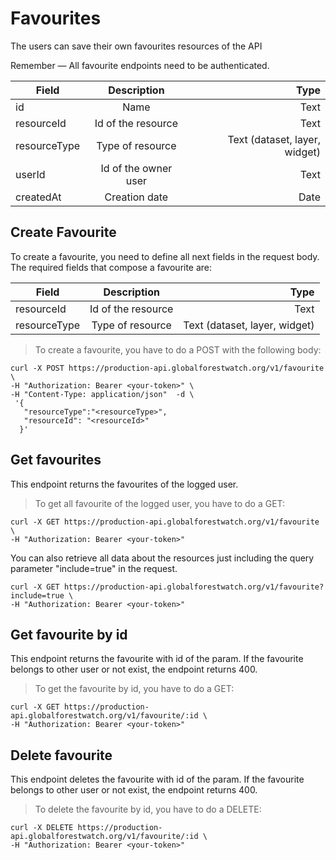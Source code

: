 # Favourites

The users can save their own favourites resources of the API

<aside class="notice">
Remember — All favourite endpoints need to be authenticated.
</aside>


| Field             | Description                                                                     | Type
| ------------------|:-----------------------------------------:                                      | -----:
| id                | Name                                                                            | Text
| resourceId        | Id of the resource                                                              | Text
| resourceType      | Type of resource                                                                | Text (dataset, layer, widget)
| userId            | Id of the owner user                                                            | Text
| createdAt         | Creation date                                                                   | Date



## Create Favourite

To create a favourite, you need to define all next fields in the request body. The required fields that compose a favourite are:

| Field             | Description                                                                     | Type
| ------------------|:-----------------------------------------:                                      | -----:
| resourceId        | Id of the resource                                                              | Text
| resourceType      | Type of resource                                                                | Text (dataset, layer, widget)


> To create a favourite, you have to do a POST with the following body:


```shell
curl -X POST https://production-api.globalforestwatch.org/v1/favourite \
-H "Authorization: Bearer <your-token>" \
-H "Content-Type: application/json"  -d \
 '{
   "resourceType":"<resourceType>",
   "resourceId": "<resourceId>"
  }'
```

## Get favourites

This endpoint returns the favourites of the logged user.

> To get all favourite of the logged user, you have to do a GET:


```shell
curl -X GET https://production-api.globalforestwatch.org/v1/favourite \
-H "Authorization: Bearer <your-token>"
```

You can also retrieve all data about the resources just including the query parameter "include=true" in the request.

```shell
curl -X GET https://production-api.globalforestwatch.org/v1/favourite?include=true \
-H "Authorization: Bearer <your-token>"
```

## Get favourite by id

This endpoint returns the favourite with id of the param. If the favourite belongs to other user or not exist, the endpoint returns 400.

> To get the favourite by id, you have to do a GET:


```shell
curl -X GET https://production-api.globalforestwatch.org/v1/favourite/:id \
-H "Authorization: Bearer <your-token>"
```

## Delete favourite

This endpoint deletes the favourite with id of the param. If the favourite belongs to other user or not exist, the endpoint returns 400.

> To delete the favourite by id, you have to do a DELETE:


```shell
curl -X DELETE https://production-api.globalforestwatch.org/v1/favourite/:id \
-H "Authorization: Bearer <your-token>"
```
